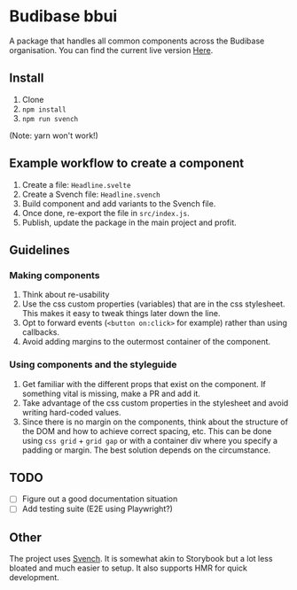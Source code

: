 # Budibase bbui

A package that handles all common components across the Budibase organisation. You can find the current live version [Here](http://bbui.budibase.com).

## Install

1. Clone
2. `npm install`
3. `npm run svench`

(Note: yarn won't work!)

## Example workflow to create a component

1. Create a file: `Headline.svelte`
2. Create a Svench file: `Headline.svench`
3. Build component and add variants to the Svench file.
4. Once done, re-export the file in `src/index.js`.
5. Publish, update the package in the main project and profit. 

## Guidelines
### Making components

1. Think about re-usability
2. Use the css custom properties (variables) that are in the css stylesheet. This makes it easy to tweak things later down the line.
3. Opt to forward events (`<button on:click>` for example) rather than using callbacks.
4. Avoid adding margins to the outermost container of the component.

### Using components and the styleguide

1. Get familiar with the different props that exist on the component. If something vital is missing, make a PR and add it.
2. Take advantage of the css custom properties in the stylesheet and avoid writing hard-coded values.
4. Since there is no margin on the components, think about the structure of the DOM and how to achieve correct spacing, etc. This can be done using `css grid` + `grid gap` or with a container div where you specify a padding or margin. The best solution depends on the circumstance.

## TODO

* [ ] Figure out a good documentation situation
* [ ] Add testing suite (E2E using Playwright?)

 ## Other
 
 The project uses [Svench](https://github.com/rixo/svench). It is somewhat akin to Storybook but a lot less bloated and much easier to setup. It also supports HMR for quick development.

